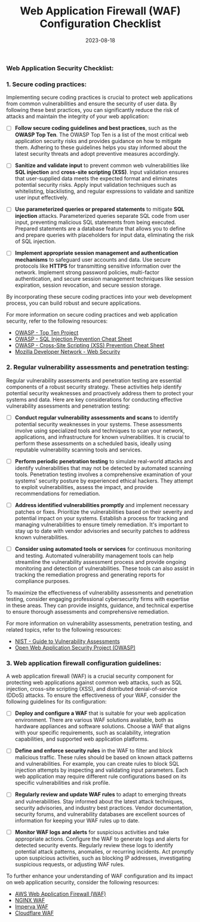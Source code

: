 ﻿---
title: "Web Application Firewall (WAF) Configuration Checklist"
date: 2023-08-18
toc: true
draft: false
description: "Discover best practices for configuring and deploying a web application firewall (WAF) to protect against common web attacks, ensuring robust security for your web applications."
genre: ["Web Application Security", "Web Application Firewall", "WAF Configuration", "Web Security Best Practices", "Application Protection", "Cybersecurity", "Web Application Defense", "Security Guidelines", "Web Application Attacks", "WAF Deployment"]
tags: ["web application security", "web application firewall", "WAF configuration", "web security best practices", "application protection", "cybersecurity", "web application defense", "security guidelines", "web application attacks", "WAF deployment", "web application protection", "web application vulnerabilities", "WAF rules", "security configuration", "web application defense", "cyber defense", "security measures", "application security", "web application hardening", "WAF setup", "web application protection", "security recommendations", "web application risk management", "WAF guidelines", "security practices", "web application scanning", "WAF management", "security logs", "security monitoring", "WAF alerts", "WAF updates"]
cover: "/img/cover/web-application-firewall-security.png"
coverAlt: "A shield protecting a web application symbolizing enhanced security against cyber threats."
coverCaption: "Strengthen your web applications with a powerful shield of security."
---
### Web Application Security Checklist:

### 1. **Secure coding practices:**

Implementing secure coding practices is crucial to protect web applications from common vulnerabilities and ensure the security of user data. By following these best practices, you can significantly reduce the risk of attacks and maintain the integrity of your web application:

- [ ] **Follow secure coding guidelines and best practices**, such as the **OWASP Top Ten**. The OWASP Top Ten is a list of the most critical web application security risks and provides guidance on how to mitigate them. Adhering to these guidelines helps you stay informed about the latest security threats and adopt preventive measures accordingly.

- [ ] **Sanitize and validate input** to prevent common web vulnerabilities like **SQL injection** and **cross-site scripting (XSS)**. Input validation ensures that user-supplied data meets the expected format and eliminates potential security risks. Apply input validation techniques such as whitelisting, blacklisting, and regular expressions to validate and sanitize user input effectively.

- [ ] **Use parameterized queries or prepared statements** to mitigate **SQL injection** attacks. Parameterized queries separate SQL code from user input, preventing malicious SQL statements from being executed. Prepared statements are a database feature that allows you to define and prepare queries with placeholders for input data, eliminating the risk of SQL injection.

- [ ] **Implement appropriate session management and authentication mechanisms** to safeguard user accounts and data. Use secure protocols like **HTTPS** for transmitting sensitive information over the network. Implement strong password policies, multi-factor authentication, and secure session management techniques like session expiration, session revocation, and secure session storage.

By incorporating these secure coding practices into your web development process, you can build robust and secure applications.

For more information on secure coding practices and web application security, refer to the following resources:

- [OWASP - Top Ten Project](https://owasp.org/www-project-top-ten/)
- [OWASP - SQL Injection Prevention Cheat Sheet](https://cheatsheetseries.owasp.org/cheatsheets/SQL_Injection_Prevention_Cheat_Sheet.html)
- [OWASP - Cross-Site Scripting (XSS) Prevention Cheat Sheet](https://cheatsheetseries.owasp.org/cheatsheets/Cross_Site_Scripting_Prevention_Cheat_Sheet.html)
- [Mozilla Developer Network - Web Security](https://developer.mozilla.org/en-US/docs/Web/Security)

### 2. **Regular vulnerability assessments and penetration testing:**

Regular vulnerability assessments and penetration testing are essential components of a robust security strategy. These activities help identify potential security weaknesses and proactively address them to protect your systems and data. Here are key considerations for conducting effective vulnerability assessments and penetration testing:

- [ ] **Conduct regular vulnerability assessments and scans** to identify potential security weaknesses in your systems. These assessments involve using specialized tools and techniques to scan your network, applications, and infrastructure for known vulnerabilities. It is crucial to perform these assessments on a scheduled basis, ideally using reputable vulnerability scanning tools and services.

- [ ] **Perform periodic penetration testing** to simulate real-world attacks and identify vulnerabilities that may not be detected by automated scanning tools. Penetration testing involves a comprehensive examination of your systems' security posture by experienced ethical hackers. They attempt to exploit vulnerabilities, assess the impact, and provide recommendations for remediation.

- [ ] **Address identified vulnerabilities promptly** and implement necessary patches or fixes. Prioritize the vulnerabilities based on their severity and potential impact on your systems. Establish a process for tracking and managing vulnerabilities to ensure timely remediation. It's important to stay up to date with vendor advisories and security patches to address known vulnerabilities.

- [ ] **Consider using automated tools or services** for continuous monitoring and testing. Automated vulnerability management tools can help streamline the vulnerability assessment process and provide ongoing monitoring and detection of vulnerabilities. These tools can also assist in tracking the remediation progress and generating reports for compliance purposes.

To maximize the effectiveness of vulnerability assessments and penetration testing, consider engaging professional cybersecurity firms with expertise in these areas. They can provide insights, guidance, and technical expertise to ensure thorough assessments and comprehensive remediation.

For more information on vulnerability assessments, penetration testing, and related topics, refer to the following resources:

- [NIST - Guide to Vulnerability Assessments](https://nvlpubs.nist.gov/nistpubs/Legacy/SP/nistspecialpublication800-40.pdf)
- [Open Web Application Security Project (OWASP)](https://owasp.org/)


### 3. **Web application firewall configuration guidelines:**
A web application firewall (WAF) is a crucial security component for protecting web applications against common web attacks, such as SQL injection, cross-site scripting (XSS), and distributed denial-of-service (DDoS) attacks. To ensure the effectiveness of your WAF, consider the following guidelines for its configuration:

- [ ] **Deploy and configure a WAF** that is suitable for your web application environment. There are various WAF solutions available, both as hardware appliances and software solutions. Choose a WAF that aligns with your specific requirements, such as scalability, integration capabilities, and supported web application platforms.

- [ ] **Define and enforce security rules** in the WAF to filter and block malicious traffic. These rules should be based on known attack patterns and vulnerabilities. For example, you can create rules to block SQL injection attempts by inspecting and validating input parameters. Each web application may require different rule configurations based on its specific vulnerabilities and risk profile.

- [ ] **Regularly review and update WAF rules** to adapt to emerging threats and vulnerabilities. Stay informed about the latest attack techniques, security advisories, and industry best practices. Vendor documentation, security forums, and vulnerability databases are excellent sources of information for keeping your WAF rules up to date.

- [ ] **Monitor WAF logs and alerts** for suspicious activities and take appropriate actions. Configure the WAF to generate logs and alerts for detected security events. Regularly review these logs to identify potential attack patterns, anomalies, or recurring incidents. Act promptly upon suspicious activities, such as blocking IP addresses, investigating suspicious requests, or adjusting WAF rules.

To further enhance your understanding of WAF configuration and its impact on web application security, consider the following resources:

- [AWS Web Application Firewall (WAF)](https://aws.amazon.com/waf/)
- [NGINX WAF](https://www.nginx.com/products/nginx-app-protect/web-application-firewall/)
- [Imperva WAF](https://www.imperva.com/products/web-application-firewall/)
- [Cloudflare WAF](https://www.cloudflare.com/waf/)

